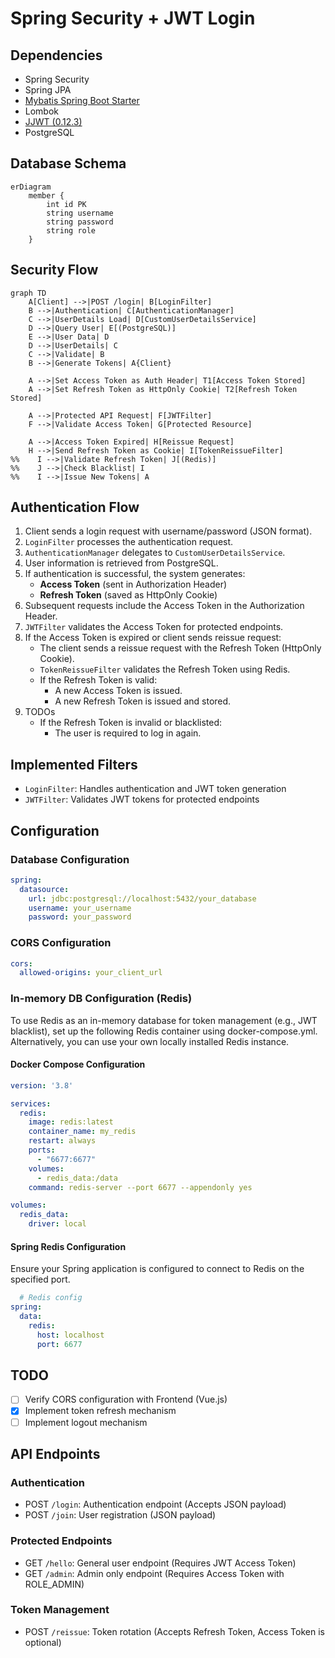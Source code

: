 # Spring Security + JWT Login

## Dependencies

- Spring Security
- Spring JPA
- [Mybatis Spring Boot Starter](https://mvnrepository.com/artifact/org.mybatis.spring.boot/mybatis-spring-boot-starter)
- Lombok
- [JJWT (0.12.3)](https://github.com/jwtk/jjwt)
- PostgreSQL

## Database Schema

```mermaid
erDiagram
    member {
        int id PK
        string username
        string password
        string role
    }
```

## Security Flow

```mermaid
graph TD
    A[Client] -->|POST /login| B[LoginFilter]
    B -->|Authentication| C[AuthenticationManager]
    C -->|UserDetails Load| D[CustomUserDetailsService]
    D -->|Query User| E[(PostgreSQL)]
    E -->|User Data| D
    D -->|UserDetails| C
    C -->|Validate| B
    B -->|Generate Tokens| A{Client}

    A -->|Set Access Token as Auth Header| T1[Access Token Stored]
    A -->|Set Refresh Token as HttpOnly Cookie| T2[Refresh Token Stored]

    A -->|Protected API Request| F[JWTFilter]
    F -->|Validate Access Token| G[Protected Resource]

    A -->|Access Token Expired| H[Reissue Request]
    H -->|Send Refresh Token as Cookie| I[TokenReissueFilter]
%%    I -->|Validate Refresh Token| J[(Redis)]
%%    J -->|Check Blacklist| I
%%    I -->|Issue New Tokens| A

```

## Authentication Flow

1. Client sends a login request with username/password (JSON format).
2. `LoginFilter` processes the authentication request.
3. `AuthenticationManager` delegates to `CustomUserDetailsService`.
4. User information is retrieved from PostgreSQL.
5. If authentication is successful, the system generates:
    - **Access Token** (sent in Authorization Header)
    - **Refresh Token** (saved as HttpOnly Cookie)
6. Subsequent requests include the Access Token in the Authorization Header.
7. `JWTFilter` validates the Access Token for protected endpoints.
8. If the Access Token is expired or client sends reissue request:
    - The client sends a reissue request with the Refresh Token (HttpOnly Cookie).
    - `TokenReissueFilter` validates the Refresh Token using Redis.
    - If the Refresh Token is valid:
        - A new Access Token is issued.
        - A new Refresh Token is issued and stored.
9. TODOs
    - If the Refresh Token is invalid or blacklisted:
        - The user is required to log in again.


## Implemented Filters

- `LoginFilter`: Handles authentication and JWT token generation
- `JWTFilter`: Validates JWT tokens for protected endpoints

## Configuration

### Database Configuration
```yaml
spring:
  datasource:
    url: jdbc:postgresql://localhost:5432/your_database
    username: your_username
    password: your_password
```

### CORS Configuration
```yaml
cors:
  allowed-origins: your_client_url
```

### In-memory DB Configuration (Redis)

To use Redis as an in-memory database for token management (e.g., JWT blacklist), set up the following Redis container using docker-compose.yml.
Alternatively, you can use your own locally installed Redis instance.

#### Docker Compose Configuration
```yaml
version: '3.8'

services:
  redis:
    image: redis:latest
    container_name: my_redis
    restart: always
    ports:
      - "6677:6677"
    volumes:
      - redis_data:/data
    command: redis-server --port 6677 --appendonly yes

volumes:
  redis_data:
    driver: local
```

#### Spring Redis Configuration

Ensure your Spring application is configured to connect to Redis on the specified port.

```yml
  # Redis config
spring:
  data:
    redis:
      host: localhost
      port: 6677
```

## TODO

- [ ] Verify CORS configuration with Frontend (Vue.js)
- [x] Implement token refresh mechanism
- [ ] Implement logout mechanism

## API Endpoints

### Authentication
- POST `/login`: Authentication endpoint (Accepts JSON payload)
- POST `/join`: User registration (JSON payload)

### Protected Endpoints
- GET `/hello`: General user endpoint (Requires JWT Access Token)
- GET `/admin`: Admin only endpoint (Requires Access Token with ROLE_ADMIN)

### Token Management
- POST `/reissue`: Token rotation (Accepts Refresh Token, Access Token is optional)